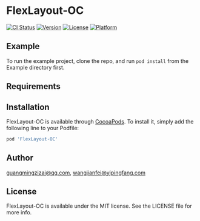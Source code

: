 # FlexLayout-OC

[![CI Status](https://img.shields.io/travis/guangmingzizai@qq.com/FlexLayout-OC.svg?style=flat)](https://travis-ci.org/guangmingzizai@qq.com/FlexLayout-OC)
[![Version](https://img.shields.io/cocoapods/v/FlexLayout-OC.svg?style=flat)](https://cocoapods.org/pods/FlexLayout-OC)
[![License](https://img.shields.io/cocoapods/l/FlexLayout-OC.svg?style=flat)](https://cocoapods.org/pods/FlexLayout-OC)
[![Platform](https://img.shields.io/cocoapods/p/FlexLayout-OC.svg?style=flat)](https://cocoapods.org/pods/FlexLayout-OC)

## Example

To run the example project, clone the repo, and run `pod install` from the Example directory first.

## Requirements

## Installation

FlexLayout-OC is available through [CocoaPods](https://cocoapods.org). To install
it, simply add the following line to your Podfile:

```ruby
pod 'FlexLayout-OC'
```

## Author

guangmingzizai@qq.com, wangjianfei@yipingfang.com

## License

FlexLayout-OC is available under the MIT license. See the LICENSE file for more info.
